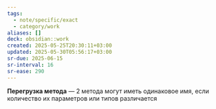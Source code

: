 ```yaml
---
tags:
  - note/specific/exact
  - category/work
aliases: []
deck: obsidian::work
created: 2025-05-25T20:30:11+03:00
updated: 2025-05-30T05:56:17+03:00
sr-due: 2025-06-15
sr-interval: 16
sr-ease: 290
---
```


**Перегрузка метода**
—
2 метода могут иметь одинаковое имя, если количество их параметров или типов различается

